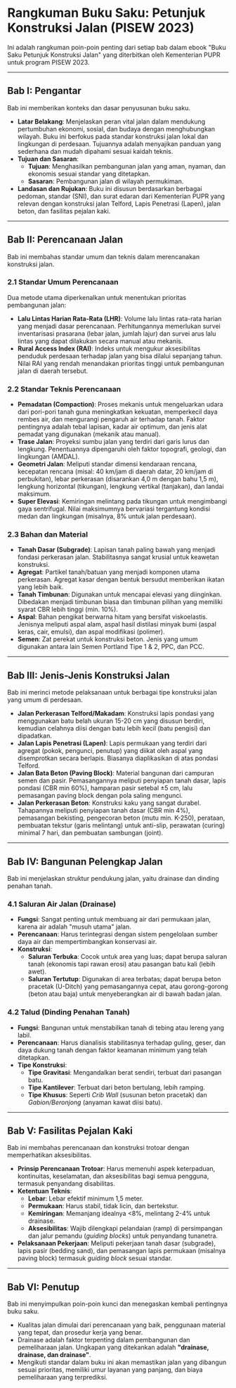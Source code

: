 # Rangkuman Buku Saku: Petunjuk Konstruksi Jalan (PISEW 2023)

Ini adalah rangkuman poin-poin penting dari setiap bab dalam ebook "Buku Saku Petunjuk Konstruksi Jalan" yang diterbitkan oleh Kementerian PUPR untuk program PISEW 2023.

---

## Bab I: Pengantar

Bab ini memberikan konteks dan dasar penyusunan buku saku.

* **Latar Belakang**: Menjelaskan peran vital jalan dalam mendukung pertumbuhan ekonomi, sosial, dan budaya dengan menghubungkan wilayah. Buku ini berfokus pada standar konstruksi jalan lokal dan lingkungan di perdesaan. Tujuannya adalah menyajikan panduan yang sederhana dan mudah dipahami sesuai kaidah teknis.
* **Tujuan dan Sasaran**:
    * **Tujuan**: Menghasilkan pembangunan jalan yang aman, nyaman, dan ekonomis sesuai standar yang ditetapkan.
    * **Sasaran**: Pembangunan jalan di wilayah permukiman.
* **Landasan dan Rujukan**: Buku ini disusun berdasarkan berbagai pedoman, standar (SNI), dan surat edaran dari Kementerian PUPR yang relevan dengan konstruksi jalan Telford, Lapis Penetrasi (Lapen), jalan beton, dan fasilitas pejalan kaki.

---

## Bab II: Perencanaan Jalan

Bab ini membahas standar umum dan teknis dalam merencanakan konstruksi jalan.

### 2.1 Standar Umum Perencanaan

Dua metode utama diperkenalkan untuk menentukan prioritas pembangunan jalan:

* **Lalu Lintas Harian Rata-Rata (LHR)**: Volume lalu lintas rata-rata harian yang menjadi dasar perencanaan. Perhitungannya memerlukan survei inventarisasi prasarana (lebar jalan, jumlah lajur) dan survei arus lalu lintas yang dapat dilakukan secara manual atau mekanis.
* **Rural Access Index (RAI)**: Indeks untuk mengukur aksesibilitas penduduk perdesaan terhadap jalan yang bisa dilalui sepanjang tahun. Nilai RAI yang rendah menandakan prioritas tinggi untuk pembangunan jalan di daerah tersebut.

### 2.2 Standar Teknis Perencanaan

* **Pemadatan (Compaction)**: Proses mekanis untuk mengeluarkan udara dari pori-pori tanah guna meningkatkan kekuatan, memperkecil daya rembes air, dan mengurangi pengaruh air terhadap tanah. Faktor pentingnya adalah tebal lapisan, kadar air optimum, dan jenis alat pemadat yang digunakan (mekanik atau manual).
* **Trase Jalan**: Proyeksi sumbu jalan yang terdiri dari garis lurus dan lengkung. Penentuannya dipengaruhi oleh faktor topografi, geologi, dan lingkungan (AMDAL).
* **Geometri Jalan**: Meliputi standar dimensi kendaraan rencana, kecepatan rencana (misal: 40 km/jam di daerah datar, 20 km/jam di perbukitan), lebar perkerasan (disarankan 4,0 m dengan bahu 1,5 m), lengkung horizontal (tikungan), lengkung vertikal (tanjakan), dan landai maksimum.
* **Super Elevasi**: Kemiringan melintang pada tikungan untuk mengimbangi gaya sentrifugal. Nilai maksimumnya bervariasi tergantung kondisi medan dan lingkungan (misalnya, 8% untuk jalan perdesaan).

### 2.3 Bahan dan Material

* **Tanah Dasar (Subgrade)**: Lapisan tanah paling bawah yang menjadi fondasi perkerasan jalan. Stabilitasnya sangat krusial untuk keawetan konstruksi.
* **Agregat**: Partikel tanah/batuan yang menjadi komponen utama perkerasan. Agregat kasar dengan bentuk bersudut memberikan ikatan yang lebih baik.
* **Tanah Timbunan**: Digunakan untuk mencapai elevasi yang diinginkan. Dibedakan menjadi timbunan biasa dan timbunan pilihan yang memiliki syarat CBR lebih tinggi (min. 10%).
* **Aspal**: Bahan pengikat berwarna hitam yang bersifat viskoelastis. Jenisnya meliputi aspal alam, aspal hasil distilasi minyak bumi (aspal keras, cair, emulsi), dan aspal modifikasi (polimer).
* **Semen**: Zat perekat untuk konstruksi beton. Jenis yang umum digunakan antara lain Semen Portland Tipe 1 & 2, PPC, dan PCC.

---

## Bab III: Jenis-Jenis Konstruksi Jalan

Bab ini merinci metode pelaksanaan untuk berbagai tipe konstruksi jalan yang umum di perdesaan.

* **Jalan Perkerasan Telford/Makadam**: Konstruksi lapis pondasi yang menggunakan batu belah ukuran 15-20 cm yang disusun berdiri, kemudian celahnya diisi dengan batu lebih kecil (batu pengisi) dan dipadatkan.
* **Jalan Lapis Penetrasi (Lapen)**: Lapis permukaan yang terdiri dari agregat (pokok, pengunci, penutup) yang diikat oleh aspal yang disemprotkan secara berlapis. Biasanya diaplikasikan di atas pondasi Telford.
* **Jalan Bata Beton (Paving Block)**: Material bangunan dari campuran semen dan pasir. Pemasangannya meliputi penyiapan tanah dasar, lapis pondasi (CBR min 60%), hamparan pasir setebal ±5 cm, lalu pemasangan paving block dengan pola saling mengunci.
* **Jalan Perkerasan Beton**: Konstruksi kaku yang sangat durabel. Tahapannya meliputi penyiapan tanah dasar (CBR min 4%), pemasangan bekisting, pengecoran beton (mutu min. K-250), perataan, pembuatan tekstur (garis melintang) untuk anti-slip, perawatan (curing) minimal 7 hari, dan pembuatan sambungan (joint).

---

## Bab IV: Bangunan Pelengkap Jalan

Bab ini menjelaskan struktur pendukung jalan, yaitu drainase dan dinding penahan tanah.

### 4.1 Saluran Air Jalan (Drainase)

* **Fungsi**: Sangat penting untuk membuang air dari permukaan jalan, karena air adalah "musuh utama" jalan.
* **Perencanaan**: Harus terintegrasi dengan sistem pengelolaan sumber daya air dan mempertimbangkan konservasi air.
* **Konstruksi**:
    * **Saluran Terbuka**: Cocok untuk area yang luas; dapat berupa saluran tanah (ekonomis tapi rawan erosi) atau pasangan batu kali (lebih awet).
    * **Saluran Tertutup**: Digunakan di area terbatas; dapat berupa beton pracetak (U-Ditch) yang pemasangannya cepat, atau gorong-gorong (beton atau baja) untuk menyeberangkan air di bawah badan jalan.

### 4.2 Talud (Dinding Penahan Tanah)

* **Fungsi**: Bangunan untuk menstabilkan tanah di tebing atau lereng yang labil.
* **Perencanaan**: Harus dianalisis stabilitasnya terhadap guling, geser, dan daya dukung tanah dengan faktor keamanan minimum yang telah ditetapkan.
* **Tipe Konstruksi**:
    * **Tipe Gravitasi**: Mengandalkan berat sendiri, terbuat dari pasangan batu.
    * **Tipe Kantilever**: Terbuat dari beton bertulang, lebih ramping.
    * **Tipe Khusus**: Seperti *Crib Wall* (susunan beton pracetak) dan *Gabion/Beronjong* (anyaman kawat diisi batu).

---

## Bab V: Fasilitas Pejalan Kaki

Bab ini membahas perencanaan dan konstruksi trotoar dengan memperhatikan aksesibilitas.

* **Prinsip Perencanaan Trotoar**: Harus memenuhi aspek keterpaduan, kontinuitas, keselamatan, dan aksesibilitas bagi semua pengguna, termasuk penyandang disabilitas.
* **Ketentuan Teknis**:
    * **Lebar**: Lebar efektif minimum 1,5 meter.
    * **Permukaan**: Harus stabil, tidak licin, dan bertekstur.
    * **Kemiringan**: Memanjang idealnya <8%, melintang 2-4% untuk drainase.
    * **Aksesibilitas**: Wajib dilengkapi pelandaian (ramp) di persimpangan dan jalur pemandu (*guiding blocks*) untuk penyandang tunanetra.
* **Pelaksanaan Pekerjaan**: Meliputi pekerjaan tanah dasar (subgrade), lapis pasir (bedding sand), dan pemasangan lapis permukaan (misalnya paving block) termasuk *guiding block* sesuai standar.

---

## Bab VI: Penutup

Bab ini menyimpulkan poin-poin kunci dan menegaskan kembali pentingnya buku saku.

* Kualitas jalan dimulai dari perencanaan yang baik, penggunaan material yang tepat, dan prosedur kerja yang benar.
* Drainase adalah faktor terpenting dalam pembangunan dan pemeliharaan jalan. Ungkapan yang ditekankan adalah **"drainase, drainase, dan drainase"**.
* Mengikuti standar dalam buku ini akan memastikan jalan yang dibangun sesuai prioritas, memiliki umur layanan yang panjang, dan biaya pemeliharaan yang terprediksi.

